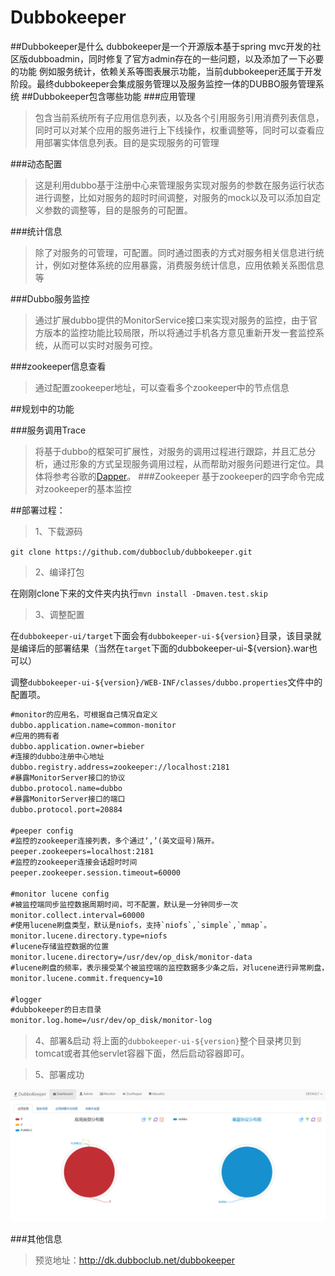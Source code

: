 # Dubbokeeper
##Dubbokeeper是什么
dubbokeeper是一个开源版本基于spring mvc开发的社区版dubboadmin，同时修复了官方admin存在的一些问题，以及添加了一下必要的功能
例如服务统计，依赖关系等图表展示功能，当前dubbokeeper还属于开发阶段。最终dubbokeeper会集成服务管理以及服务监控一体的DUBBO服务管理系统
##Dubbokeeper包含哪些功能
###应用管理
> 包含当前系统所有子应用信息列表，以及各个引用服务引用消费列表信息，同时可以对某个应用的服务进行上下线操作，权重调整等，同时可以查看应用部署实体信息列表。目的是实现服务的可管理

###动态配置
> 这是利用dubbo基于注册中心来管理服务实现对服务的参数在服务运行状态进行调整，比如对服务的超时时间调整，对服务的mock以及可以添加自定义参数的调整等，目的是服务的可配置。

###统计信息
> 除了对服务的可管理，可配置。同时通过图表的方式对服务相关信息进行统计，例如对整体系统的应用暴露，消费服务统计信息，应用依赖关系图信息等

###Dubbo服务监控
> 通过扩展dubbo提供的MonitorService接口来实现对服务的监控，由于官方版本的监控功能比较局限，所以将通过手机各方意见重新开发一套监控系统，从而可以实时对服务可控。

###zookeeper信息查看
> 通过配置zookeeper地址，可以查看多个zookeeper中的节点信息



##规划中的功能

###服务调用Trace
> 将基于dubbo的框架可扩展性，对服务的调用过程进行跟踪，并且汇总分析，通过形象的方式呈现服务调用过程，从而帮助对服务问题进行定位。具体将参考谷歌的[Dapper](https://github.com/sdcuike/DistributedTracingSystem/blob/master/dapper-2010-1.pdf
)。
###Zookeeper
> 基于zookeeper的四字命令完成对zookeeper的基本监控

##部署过程：
> 1、下载源码

`git clone https://github.com/dubboclub/dubbokeeper.git `

>2、编译打包

在刚刚clone下来的文件夹内执行`mvn install -Dmaven.test.skip`

>3、调整配置

在`dubbokeeper-ui/target`下面会有`dubbokeeper-ui-${version}`目录，该目录就是编译后的部署结果（当然在`target`下面的dubbokeeper-ui-${version}.war也可以）

调整`dubbokeeper-ui-${version}/WEB-INF/classes/dubbo.properties`文件中的配置项。

```xml
#monitor的应用名，可根据自己情况自定义
dubbo.application.name=common-monitor
#应用的拥有者
dubbo.application.owner=bieber
#连接的dubbo注册中心地址
dubbo.registry.address=zookeeper://localhost:2181
#暴露MonitorServer接口的协议
dubbo.protocol.name=dubbo
#暴露MonitorServer接口的端口
dubbo.protocol.port=20884

#peeper config
#监控的zookeeper连接列表，多个通过‘,’(英文逗号)隔开。
peeper.zookeepers=localhost:2181
#监控的zookeeper连接会话超时时间
peeper.zookeeper.session.timeout=60000

#monitor lucene config
#被监控端同步监控数据周期时间，可不配置，默认是一分钟同步一次
monitor.collect.interval=60000
#使用lucene刷盘类型，默认是niofs，支持`niofs`,`simple`,`mmap`。
monitor.lucene.directory.type=niofs
#lucene存储监控数据的位置
monitor.lucene.directory=/usr/dev/op_disk/monitor-data
#lucene刷盘的频率，表示接受某个被监控端的监控数据多少条之后，对lucene进行异常刷盘，必须配置
monitor.lucene.commit.frequency=10

#logger
#dubbokeeper的日志目录
monitor.log.home=/usr/dev/op_disk/monitor-log
```

>4、部署&启动
将上面的`dubbokeeper-ui-${version}`整个目录拷贝到tomcat或者其他servlet容器下面，然后启动容器即可。



>5、部署成功

![](https://raw.githubusercontent.com/dubboclub/resources/master/dubbokeeper.png)

###其他信息
> 预览地址：http://dk.dubboclub.net/dubbokeeper




